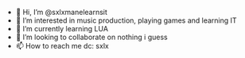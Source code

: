 - 👋 Hi, I’m @sxlxmanelearnsit
- 👀 I’m interested in music production, playing games and learning IT 
- 🌱 I’m currently learning LUA
- 💞️ I’m looking to collaborate on nothing i guess
- 📫 How to reach me dc: sxlx

<!---
sxlxmanelearnsit/sxlxmanelearnsit is a ✨ special ✨ repository because its `README.md` (this file) appears on your GitHub profile.
You can click the Preview link to take a look at your changes.
--->
